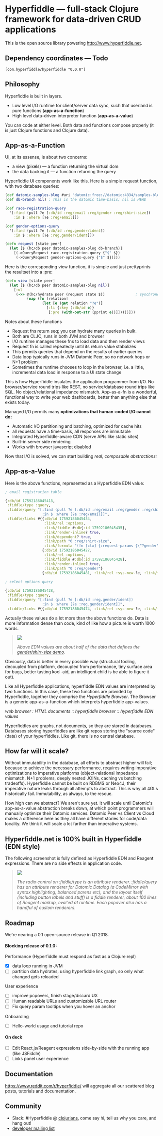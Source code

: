 # Hyperfiddle — full-stack Clojure framework for data-driven CRUD applications

This is the open source library powering <http://www.hyperfiddle.net>.

## Dependency coordinates — Todo

    [com.hyperfiddle/hyperfiddle "0.0.0"]

## Philosophy

Hyperfiddle is built in layers.

* Low level I/O runtime for client/server data sync, such that userland is pure functions (**app-as-a-function**)
* High level data-driven interpreter function (**app-as-a-value**)

You can code at either level. Both data and functions compose properly (it is just Clojure functions and Clojure data).

## App-as-a-Function

UI, at its essense, is about two concerns:

* a view (pixels) — a function returning the virtual dom
* the data backing it — a function returning the query

Hyperfiddle UI components work like this. Here is a simple request function, with two database queries:

```clojure
(def datomic-samples-blog #uri "datomic:free://datomic:4334/samples-blog")
(def db-branch nil) ; This is the datomic time-basis; nil is HEAD

(def race-registration-query
  '[:find (pull ?e [:db/id :reg/email :reg/gender :reg/shirt-size])
    :in $ :where [?e :reg/email]])

(def gender-options-query
  '[:find (pull ?e [:db/id :reg.gender/ident])
    :in $ :where [?e :reg.gender/ident]])

(defn request [state peer]
  (let [$ (hc/db peer datomic-samples-blog db-branch)]            
    [(->QueryRequest race-registration-query {"$" $})
     (->QueryRequest gender-options-query {"$" $})]))
```

Here is the corresponding view function, it is simple and just prettyprints the resultset into a :pre:

```clojure
(defn view [state peer]
  (let [$ (hc/db peer datomic-samples-blog nil)]
    [:ul
     (->> @(hc/hydrate peer (request state $))              ; synchronous and reactive
          (map (fn [relation]
                 (let [e (get relation "?e")]
                   [:li {:key (:db/id e)}
                    [:pre (with-out-str (pprint e))]]))))]))
```
                        
Notes about these functions
* Request fns return seq; you can hydrate many queries in bulk.
* Both are CLJC, runs in both JVM and browser
* I/O runtime manages these fns to load data and then render views
* Request fn is called repeatedly until its return value stabalizes
* This permits queries that depend on the results of earlier queries  
* Data loop typically runs in JVM Datomic Peer, so no network hops or N+1 problem
* Sometimes the runtime chooses to loop in the browser, i.e. a little, incremental 
data load in response to a UI state change

This is how Hyperfiddle insulates the application programmer from I/O. No browser/service round trips like 
REST, no service/database round trips like SQL. No object/relational impedance mismatch. App-as-a-fn is a 
wonderful, functional way to write your web dashboards, better than anything else that exists today.

Managed I/O permits many **optimizations that human-coded I/O cannot do:**
* Automatic I/O partitioning and batching, optimized for cache hits
* all requests have a time-basis, all responses are immutable
* Integrated Hyperfiddle-aware CDN (serve APIs like static sites)
* Built-in server side rendering
* Works with browser javascript disabled

Now that I/O is solved, we can start building *real, composable abstractions:*

## App-as-a-Value

Here is the above functions, represented as a Hyperfiddle EDN value:

```clojure
; email registration table

{:db/id 17592186045418,
 :fiddle/type :query,
 :fiddle/query "[:find (pull ?e [:db/id :reg/email :reg/gender :reg/shirt-size])
                 :in $ :where [?e :reg/email]]",
 :fiddle/links #{{:db/id 17592186045434,
                  :link/rel :options,
                  :link/fiddle #:db{:id 17592186045435},
                  :link/render-inline? true,
                  :link/dependent? true,
                  :link/path "0 :reg/shirt-size",
                  :link/formula "(fn [ctx] {:request-params {\"?gender\" (get-in ctx [:cell-data :reg/gender])}})"}
                 {:db/id 17592186045427,
                  :link/rel :options,
                  :link/fiddle #:db{:id 17592186045428},
                  :link/render-inline? true,
                  :link/path "0 :reg/gender"}
                 {:db/id 17592186045481, :link/rel :sys-new-?e, :link/fiddle #:db{:id 17592186045482}}}}
 
; select options query

{:db/id 17592186045428,
 :fiddle/type :query,
 :fiddle/query "[:find (pull ?e [:db/id :reg.gender/ident])
                 :in $ :where [?e :reg.gender/ident]]",
 :fiddle/links #{{:db/id 17592186045474, :link/rel :sys-new-?e, :link/fiddle #:db{:id 17592186045475}}}}
```

Actually these values do a lot more than the above functions do. Data is more information dense than code, kind of like 
how a picture is worth 1000 words.

> [![](https://i.imgur.com/iwOvJzA.png)](http://dustingetz.hyperfiddle.net/ezpjb2RlLWRhdGFiYXNlICJzYW5kYm94IiwgOmxpbmstaWQgMTc1OTIxODYwNDU0MTh9)
>
> *Above EDN values are about half of the data that defines the [gender/shirt-size demo](http://dustingetz.hyperfiddle.site/ezpjb2RlLWRhdGFiYXNlICJzYW5kYm94IiwgOmxpbmstaWQgMTc1OTIxODYwNDU0MTh9).*

Obviously, data is better in every possible way (structural tooling, decoupled from platform, decoupled from 
performance, tiny surface area for bugs, better tasting kool-aid, an intelligent child is be able to figure it out).

Like all Hyperfiddle applications, hyperfiddle EDN values are interpreted by two functions. In this case, 
these two functions are provided by Hyperfiddle, together they comprise the *Hyperfiddle Browser*. The Browser 
is a generic app-as-a-function which interprets hyperfiddle app-values.

*web browser : HTML documents :: hyperfiddle browser :: hyperfiddle EDN values*

Hyperfiddles are graphs, not documents, so they are stored in databases. Databases storing hyperfiddles are like 
git repos storing the "source code" (data) of your hyperfiddles. Like git, there is no central database.

## How far will it scale?

Without immutability in the database, all efforts to abstract higher will fail; because to achieve the 
necessary performance, requires writing imperative optimizations to imperative platforms (object-relational 
impedance mismatch, N+1 problems, deeply nested JOINs, caching vs batching tradeoffs). Hyperfiddle cannot 
be built on RDBMS or Neo4J; their imperative nature leaks through all attempts to abstract. This is why all 4GLs 
historically fail. Immutability, as always, to the rescue.

How high can we abstract? We aren't sure yet. It will scale until Datomic's app-as-a-value abstraction breaks down, 
at which point programmers will manually optimize their Datomic services. Datomic Peer vs Client vs Cloud makes a 
difference here as they all have different stories for code/data locality. We think it will scale a lot farther 
than imperative systems.

## Hyperfiddle.net is 100% built in Hyperfiddle (EDN style)

The following screenshot is fully defined as Hyperfiddle EDN and Reagent expressions. There are no side effects in 
application code.

> <kbd><img src="https://i.imgur.com/z5oYOhy.png"></kbd>
> 
> *The radio control on :fiddle/type is an attribute renderer. :fiddle/query has 
> an attribute renderer for Datomic Datalog (a CodeMirror with syntax highlighting, balanced parens etc), 
> and the layout itself (including button labels and stuff) 
> is a fiddle renderer, about 100 lines of Reagent markup, eval'ed at runtime. Each popover also has a 
> handful of custom renderers.*

## Roadmap

We're nearing a 0.1 open-source release in Q1 2018.

#### Blocking release of 0.1.0: 

Performance (Hyperfiddle must respond as fast as a Clojure repl)

- [x] data loop running in JVM
- [ ] partition data hydrates, using hyperfiddle link graph, so only what changed gets reloaded

User experience

- [ ] improve popovers, finish stage/discard UX
- [ ] Human readable URLs and customizable URL router
- [ ] Fix query param tooltips when you hover an anchor

Onboarding

- [ ] Hello-world usage and tutorial repo

#### On deck

- [ ] Edit React.js/Reagent expressions side-by-side with the running app (like JSFiddle)
- [ ] Links panel user experience

## Documentation

<https://www.reddit.com/r/hyperfiddle/> will aggregate all our scattered blog posts, tutorials
and documentation.

## Community

* Slack: #Hyperfiddle @ [clojurians](http://clojurians.net/), come say hi, tell us why you care, and hang out! 
* [developer mailing list](https://groups.google.com/forum/#!forum/hyperfiddle)
